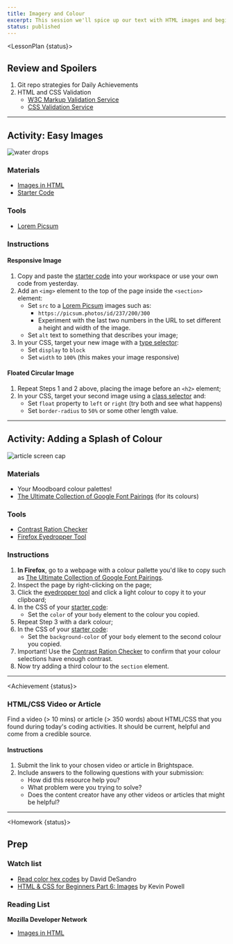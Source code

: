 ```yaml
---
title: Imagery and Colour
excerpt: This session we'll spice up our text with HTML images and begin implementing colour palettes.
status: published
---
```


<script>
	import Homework from "$lib/components/Homework.svelte";
	import LessonPlan from "$lib/components/LessonPlan.svelte";
	import Achievement from "$lib/components/Achievement.svelte";
</script>

<LessonPlan {status}>

<h2>Review and Spoilers</h2>

1. Git repo strategies for Daily Achievements
2. HTML and CSS Validation
	- [W3C Markup Validation Service](https://validator.w3.org/)
	- [CSS Validation Service](https://jigsaw.w3.org/css-validator/)

---

<h2>Activity: Easy Images</h2>

![water drops](/images/html/water-drops-banner.png)

### Materials
- [Images in HTML](https://developer.mozilla.org/en-US/docs/Learn/HTML/Multimedia_and_embedding/Images_in_HTML)
- [Starter Code](https://github.com/sait-wbdv/dailies-f23/tree/main/2023-09-13-images-colour/01-wiki-starter)

### Tools
- [Lorem Picsum](https://picsum.photos/)

### Instructions
#### Responsive Image
1. Copy and paste the [starter code](https://github.com/sait-wbdv/dailies-f23/tree/main/2023-09-13-images-colour/01-wiki-starter) into your workspace or use your own code from yesterday.
2. Add an `<img>` element to the top of the page inside the `<section>` element:
	- Set `src` to a [Lorem Picsum](https://picsum.photos/) images such as:
		- `https://picsum.photos/id/237/200/300`
		- Experiment with the last two numbers in the URL to set different a height and width of the image.
	- Set `alt` text to something that describes your image;
3. In your CSS, target your new image with a [type selector]():
	- Set `display` to `block`
	- Set `width` to `100%` (this makes your image responsive)

#### Floated Circular Image
1. Repeat Steps 1 and 2 above, placing the image before an `<h2>` element;
2. In your CSS, target your second image using a [class selector]() and:
	- Set `float` property to `left` or `right` (try both and see what happens)
	- Set `border-radius` to `50%` or some other length value.

---

<h2>Activity: Adding a Splash of Colour</h2>

![article screen cap](/images/html/colour-banner.png)

### Materials
- Your Moodboard colour palettes!
- [The Ultimate Collection of Google Font Pairings](https://heyreliable.com/ultimate-google-font-pairings/) (for its colours)

### Tools
- [Contrast Ration Checker](https://contrast-ratio.com)
- [Firefox Eyedropper Tool](https://firefox-source-docs.mozilla.org/devtools-user/eyedropper/index.html)

### Instructions
1. **In Firefox**, go to a webpage with a colour pallette you'd like to copy such as [The Ultimate Collection of Google Font Pairings](https://heyreliable.com/ultimate-google-font-pairings/).
2. Inspect the page by right-clicking on the page;
3. Click the [eyedropper tool](https://firefox-source-docs.mozilla.org/devtools-user/eyedropper/index.html) and click a light colour to copy it to your clipboard;
4. In the CSS of your [starter code](https://github.com/sait-wbdv/dailies-f23/tree/main/2023-09-13-images-colour/01-wiki-starter):
	- Set the `color` of your `body` element to the colour you copied.
5. Repeat Step 3 with a dark colour;
6. In the CSS of your [starter code](https://github.com/sait-wbdv/dailies-f23/tree/main/2023-09-13-images-colour/01-wiki-starter):
	- Set the `background-color` of your `body` element to the second colour you copied.
7. Important! Use the [Contrast Ration Checker](https://contrast-ratio.com) to confirm that your colour selections have enough contrast.
8. Now try adding a third colour to the `section` element.

</LessonPlan>

---

<Achievement {status}>

### HTML/CSS Video or Article
Find a video (> 10 mins) or article (> 350 words) about HTML/CSS that you found during today's coding activities. It should be current, helpful and come from a credible source.

#### Instructions
1. Submit the link to your chosen video or article in Brightspace.
2. Include answers to the following questions with your submission:
	- How did this resource help you?
	- What problem were you trying to solve?
	- Does the content creator have any other videos or articles that might be helpful?

</Achievement>

---

<Homework {status}>

<h2>Prep</h2>

### Watch list
- [Read color hex codes](https://www.youtube.com/watch?v=eqZqx6lRPe0) by David DeSandro
- [HTML & CSS for Beginners Part 6: Images](https://www.youtube.com/watch?v=0xoztJCHpbQ) by Kevin Powell

### Reading List
**Mozilla Developer Network**
- [Images in HTML](https://developer.mozilla.org/en-US/docs/Learn/HTML/Multimedia_and_embedding/Images_in_HTML)

</Homework>
